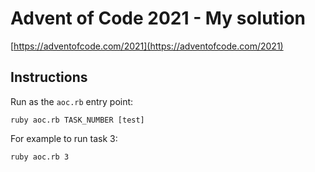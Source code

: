 # Advent of Code 2021 - My solution

[https://adventofcode.com/2021](https://adventofcode.com/2021)

## Instructions

Run as the `aoc.rb` entry point:

```
ruby aoc.rb TASK_NUMBER [test]
```

For example to run task 3:

```
ruby aoc.rb 3
```
